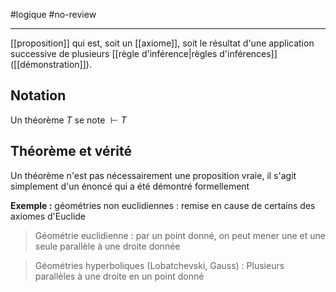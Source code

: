 #logique #no-review 

----
[[proposition]] qui est, soit un [[axiome]], soit le résultat d'une application successive de plusieurs [[règle d'inférence|règles d'inférences]] ([[démonstration]]).

## Notation
Un théorème $T$ se note $\vdash T$

## Théorème et vérité
Un théorème n'est pas nécessairement une proposition vraie, il s'agit simplement d'un énoncé qui a été démontré formellement

**Exemple :** géométries non euclidiennes : remise en cause de certains des axiomes d'Euclide

>Géométrie euclidienne : par un point donné, on peut mener une et une seule parallèle à une droite donnée

>Géométries hyperboliques (Lobatchevski, Gauss) : Plusieurs parallèles à une droite en un point donné

